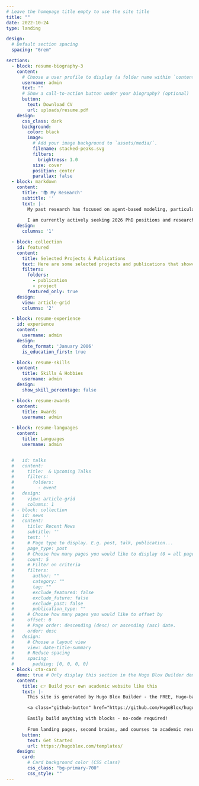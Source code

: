 ```yaml
---
# Leave the homepage title empty to use the site title
title: ""
date: 2022-10-24
type: landing

design:
  # Default section spacing
  spacing: "6rem"

sections:
  - block: resume-biography-3
    content:
      # Choose a user profile to display (a folder name within `content/authors/`)
      username: admin
      text: ""
      # Show a call-to-action button under your biography? (optional)
      button:
        text: Download CV
        url: uploads/resume.pdf
    design:
      css_class: dark
      background:
        color: black
        image:
          # Add your image background to `assets/media/`.
          filename: stacked-peaks.svg
          filters:
            brightness: 1.0
          size: cover
          position: center
          parallax: false
  - block: markdown
    content:
      title: '📚 My Research'
      subtitle: ''
      text: |-
        My past research has focused on agent-based modeling, particularly on the simulation of high-rise building fires and urban flooding, as well as behaviors such as evacuation, cooperation, and competition from a micro-perspective in emergency scenarios. I have published related research in the authoritative journal Engineering Applications of Artificial Intelligence. On the other hand, my recent projects include developing a universal social simulation framework based on large language models and generative multi-agent simulation modeling based on large language models.
        
        I am currently actively seeking 2026 PhD positions and research collaborations, so if you have a match, please feel free to contact me via email at 0924A52@zju.edu.cn.😃
    design:
      columns: '1'

  - block: collection
    id: featured
    content:
      title: Selected Projects & Publications
      text: Here are some selected projects and publications that showcase my research interests and capabilities.
      filters:
        folders:
          - publication
          - project
        featured_only: true
    design:
      view: article-grid
      columns: '2'

  - block: resume-experience
    id: experience
    content:
      username: admin
    design:
      date_format: 'January 2006'
      is_education_first: true

  - block: resume-skills
    content:
      title: Skills & Hobbies
      username: admin
    design:
      show_skill_percentage: false

  - block: resume-awards
    content:
      title: Awards
      username: admin

  - block: resume-languages
    content:
      title: Languages
      username: admin


  #   id: talks
  #   content:
  #     title:  & Upcoming Talks
  #     filters:
  #       folders:
  #         - event
  #   design:
  #     view: article-grid
  #     columns: 1
  # - block: collection
  #   id: news
  #   content:
  #     title: Recent News
  #     subtitle: ''
  #     text: ''
  #     # Page type to display. E.g. post, talk, publication...
  #     page_type: post
  #     # Choose how many pages you would like to display (0 = all pages)
  #     count: 5
  #     # Filter on criteria
  #     filters:
  #       author: ""
  #       category: ""
  #       tag: ""
  #       exclude_featured: false
  #       exclude_future: false
  #       exclude_past: false
  #       publication_type: ""
  #     # Choose how many pages you would like to offset by
  #     offset: 0
  #     # Page order: descending (desc) or ascending (asc) date.
  #     order: desc
  #   design:
  #     # Choose a layout view
  #     view: date-title-summary
  #     # Reduce spacing
  #     spacing:
  #       padding: [0, 0, 0, 0]
  - block: cta-card
    demo: true # Only display this section in the Hugo Blox Builder demo site
    content:
      title: 👉 Build your own academic website like this
      text: |-
        This site is generated by Hugo Blox Builder - the FREE, Hugo-based open source website builder trusted by 250,000+ academics like you.

        <a class="github-button" href="https://github.com/HugoBlox/hugo-blox-builder" data-color-scheme="no-preference: light; light: light; dark: dark;" data-icon="octicon-star" data-size="large" data-show-count="true" aria-label="Star HugoBlox/hugo-blox-builder on GitHub">Star</a>

        Easily build anything with blocks - no-code required!
        
        From landing pages, second brains, and courses to academic resumés, conferences, and tech blogs.
      button:
        text: Get Started
        url: https://hugoblox.com/templates/
    design:
      card:
        # Card background color (CSS class)
        css_class: "bg-primary-700"
        css_style: ""
---
```


